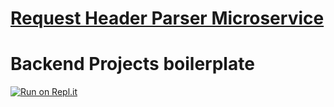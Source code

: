 # [Request Header Parser Microservice](https://www.freecodecamp.org/learn/apis-and-microservices/apis-and-microservices-projects/request-header-parser-microservice)

# Backend Projects boilerplate
[![Run on Repl.it](https://repl.it/badge/github/nguyennguyen0110/project-headerparser)](https://repl.it/github/nguyennguyen0110/project-headerparser)

